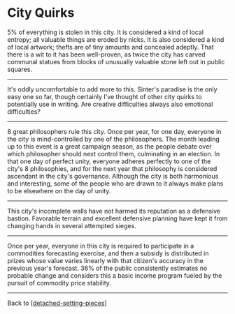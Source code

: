 # City Quirks

5% of everything is stolen in this city.  It is considered a kind of local entropy; all valuable things are eroded by nicks.  It is also considered a kind of local artwork; thefts are of tiny amounts and concealed adeptly.  That there is a wit to it has been well-proven, as twice the city has carved communal statues from blocks of unusually valuable stone left out in public squares.

---
It's oddly uncomfortable to add more to this.  Sinter's paradise is the only easy one so far, though certainly I've thought of other city quirks to potentially use in writing.  Are creative difficulties always also emotional difficulties?

---
8 great philosophers rule this city.  Once per year, for one day, everyone in the city is mind-controlled by one of the philosophers.  The month leading up to this event is a great campaign season, as the people debate over which philosopher should next control them, culminating in an election.  In that one day of perfect unity, everyone adheres perfectly to one of the city's 8 philosophies, and for the next year that philosophy is considered ascendant in the city's governance.  Although the city is both harmonious and interesting, some of the people who are drawn to it always make plans to be elsewhere on the day of unity.

---
This city's incomplete walls have not harmed its reputation as a defensive bastion.  Favorable terrain and excellent defensive planning have kept it from changing hands in several attempted sieges.

---
Once per year, everyone in this city is required to participate in a commodities forecasting exercise, and then a subsidy is distributed in prizes whose value varies linearly with that citizen's accuracy in the previous year's forecast.  36% of the public consistently estimates no probable change and considers this a basic income program fueled by the pursuit of commodity price stability.

---
Back to [[detached-setting-pieces]]

[//begin]: # "Autogenerated link references for markdown compatibility"
[detached-setting-pieces]: detached-setting-pieces.md "Detached Setting Pieces"
[//end]: # "Autogenerated link references"